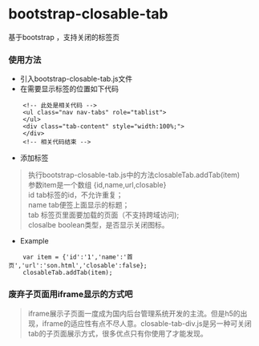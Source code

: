 # bootstrap-closable-tab
基于bootstrap ，支持关闭的标签页
### 使用方法
* 引入bootstrap-closable-tab.js文件
* 在需要显示标签的位置如下代码
```
    <!-- 此处是相关代码 -->
    <ul class="nav nav-tabs" role="tablist">
    </ul>
    <div class="tab-content" style="width:100%;">
    </div>
    <!-- 相关代码结束 -->
```
* 添加标签

> 执行bootstrap-closable-tab.js中的方法closableTab.addTab(item)<br> 
参数item是一个数组 {id,name,url,closable} <br>
id tab标签的id，不允许重复；<br>
name tab便签上面显示的标题；<br>
tab 标签页里面要加载的页面（不支持跨域访问);<br>
closalbe boolean类型，是否显示关闭图标。<br>

* Example
```
    var item = {'id':'1','name':'首页','url':'son.html','closable':false};
    closableTab.addTab(item);
```
### 废弃子页面用iframe显示的方式吧
> iframe展示子页面一度成为国内后台管理系统开发的主流。但是h5的出现，iframe的适应性有点不尽人意。closable-tab-div.js是另一种可关闭tab的子页面展示方式，很多优点只有你使用了才能发现。
